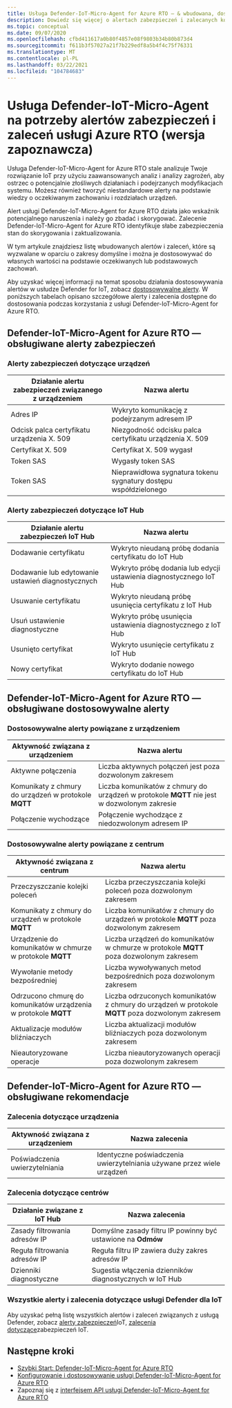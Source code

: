 ```yaml
---
title: Usługa Defender-IoT-Micro-Agent for Azure RTO — & wbudowana, dostosowywalne alerty i zalecenia
description: Dowiedz się więcej o alertach zabezpieczeń i zalecanych korygowaniu za pomocą usługi Azure IoT Defender-IoT-Micro-RTO.
ms.topic: conceptual
ms.date: 09/07/2020
ms.openlocfilehash: cfbd411617a0b80f4857e08f9803b34b80b873d4
ms.sourcegitcommit: f611b3f57027a21f7b229edf8a5b4f4c75f76331
ms.translationtype: MT
ms.contentlocale: pl-PL
ms.lasthandoff: 03/22/2021
ms.locfileid: "104784683"
---
```

# <a name="defender-iot-micro-agent-for-azure-rtos-security-alerts-and-recommendations-preview"></a>Usługa Defender-IoT-Micro-Agent na potrzeby alertów zabezpieczeń i zaleceń usługi Azure RTO (wersja zapoznawcza)

Usługa Defender-IoT-Micro-Agent for Azure RTO stale analizuje Twoje rozwiązanie IoT przy użyciu zaawansowanych analiz i analizy zagrożeń, aby ostrzec o potencjalnie złośliwych działaniach i podejrzanych modyfikacjach systemu. Możesz również tworzyć niestandardowe alerty na podstawie wiedzy o oczekiwanym zachowaniu i rozdziałach urządzeń.

Alert usługi Defender-IoT-Micro-Agent for Azure RTO działa jako wskaźnik potencjalnego naruszenia i należy go zbadać i skorygować. Zalecenie Defender-IoT-Micro-Agent for Azure RTO identyfikuje słabe zabezpieczenia stan do skorygowania i zaktualizowania. 

W tym artykule znajdziesz listę wbudowanych alertów i zaleceń, które są wyzwalane w oparciu o zakresy domyślne i można je dostosowywać do własnych wartości na podstawie oczekiwanych lub podstawowych zachowań. 

Aby uzyskać więcej informacji na temat sposobu działania dostosowywania alertów w usłudze Defender for IoT, zobacz [dostosowywalne alerty](concept-customizable-security-alerts.md). W poniższych tabelach opisano szczegółowe alerty i zalecenia dostępne do dostosowania podczas korzystania z usługi Defender-IoT-Micro-Agent for Azure RTO. 

## <a name="defender-iot-micro-agent-for-azure-rtos-supported-security-alerts"></a>Defender-IoT-Micro-Agent for Azure RTO — obsługiwane alerty zabezpieczeń

### <a name="device-related-security-alerts"></a>Alerty zabezpieczeń dotyczące urządzeń

|Działanie alertu zabezpieczeń związanego z urządzeniem  |Nazwa alertu  |
|---------|---------|
|Adres IP| Wykryto komunikację z podejrzanym adresem IP|
|Odcisk palca certyfikatu urządzenia X. 509|Niezgodność odcisku palca certyfikatu urządzenia X. 509|
|Certyfikat X. 509| Certyfikat X. 509 wygasł|
|Token SAS| Wygasły token SAS|
|Token SAS| Nieprawidłowa sygnatura tokenu sygnatury dostępu współdzielonego|

### <a name="iot-hub-related-security-alerts"></a>Alerty zabezpieczeń dotyczące IoT Hub

|Działanie alertu zabezpieczeń IoT Hub  |Nazwa alertu  |
|---------|---------|
|Dodawanie certyfikatu    |  Wykryto nieudaną próbę dodania certyfikatu do IoT Hub       |
|Dodawanie lub edytowanie ustawień diagnostycznych    | Wykryto próbę dodania lub edycji ustawienia diagnostycznego IoT Hub      |
|Usuwanie certyfikatu    |  Wykryto nieudaną próbę usunięcia certyfikatu z IoT Hub       |
|Usuń ustawienie diagnostyczne    |  Wykryto próbę usunięcia ustawienia diagnostycznego z IoT Hub      |
|Usunięto certyfikat    | Wykryto usunięcie certyfikatu z IoT Hub        |
|Nowy certyfikat     |  Wykryto dodanie nowego certyfikatu do IoT Hub       |

## <a name="defender-iot-micro-agent-for-azure-rtos-supported-customizable-alerts"></a>Defender-IoT-Micro-Agent for Azure RTO — obsługiwane dostosowywalne alerty

### <a name="device-related-customizable-alerts"></a>Dostosowywalne alerty powiązane z urządzeniem

|Aktywność związana z urządzeniem |Nazwa alertu  |
|---------|---------|
|Aktywne połączenia|Liczba aktywnych połączeń jest poza dozwolonym zakresem|
|Komunikaty z chmury do urządzeń w protokole **MQTT**|Liczba komunikatów z chmury do urządzeń w protokole **MQTT** nie jest w dozwolonym zakresie|
|Połączenie wychodzące| Połączenie wychodzące z niedozwolonym adresem IP|

### <a name="hub-related-customizable-alerts"></a>Dostosowywalne alerty powiązane z centrum 

|Aktywność związana z centrum  |Nazwa alertu  |
|---------|---------|
|Przeczyszczanie kolejki poleceń     |  Liczba przeczyszczania kolejki poleceń poza dozwolonym zakresem       |
|Komunikaty z chmury do urządzeń w protokole **MQTT**    |  Liczba komunikatów z chmury do urządzeń w protokole **MQTT** poza dozwolonym zakresem       |
|Urządzenie do komunikatów w chmurze w protokole **MQTT**    | Liczba urządzeń do komunikatów w chmurze w protokole **MQTT** poza dozwolonym zakresem        |
|Wywołanie metody bezpośredniej     |  Liczba wywoływanych metod bezpośrednich poza dozwolonym zakresem       |
|Odrzucono chmurę do komunikatów urządzenia w protokole **MQTT**     |   Liczba odrzuconych komunikatów z chmury do urządzeń w protokole **MQTT** poza dozwolonym zakresem      |
|Aktualizacje modułów bliźniaczych     |  Liczba aktualizacji modułów bliźniaczych poza dozwolonym zakresem       |
|Nieautoryzowane operacje    |  Liczba nieautoryzowanych operacji poza dozwolonym zakresem       |

## <a name="defender-iot-micro-agent-for-azure-rtos-supported-recommendations"></a>Defender-IoT-Micro-Agent for Azure RTO — obsługiwane rekomendacje

### <a name="device-related-recommendations"></a>Zalecenia dotyczące urządzenia

|Aktywność związana z urządzeniem  |Nazwa zalecenia |
|---------|---------|
|Poświadczenia uwierzytelniania    |  Identyczne poświadczenia uwierzytelniania używane przez wiele urządzeń       |

### <a name="hub-related-recommendations"></a>Zalecenia dotyczące centrów

|Działanie związane z IoT Hub  |Nazwa zalecenia |
|---------|---------|
|Zasady filtrowania adresów IP   |  Domyślne zasady filtru IP powinny być ustawione na **Odmów**  |
|Reguła filtrowania adresów IP| Reguła filtru IP zawiera duży zakres adresów IP|
|Dzienniki diagnostyczne|Sugestia włączenia dzienników diagnostycznych w IoT Hub|

### <a name="all-defender-for-iot-alerts-and-recommendations"></a>Wszystkie alerty i zalecenia dotyczące usługi Defender dla IoT

Aby uzyskać pełną listę wszystkich alertów i zaleceń związanych z usługą Defender, zobacz [alerty zabezpieczeń](concept-security-alerts.md)IoT, [zalecenia dotyczące](concept-recommendations.md)zabezpieczeń IoT.

## <a name="next-steps"></a>Następne kroki

- [Szybki Start: Defender-IoT-Micro-Agent for Azure RTO](quickstart-azure-rtos-security-module.md)
- [Konfigurowanie i dostosowywanie usługi Defender-IoT-Micro-Agent for Azure RTO](how-to-azure-rtos-security-module.md)
- Zapoznaj się z [interfejsem API usługi Defender-IoT-Micro-Agent for Azure RTO](azure-rtos-security-module-api.md)